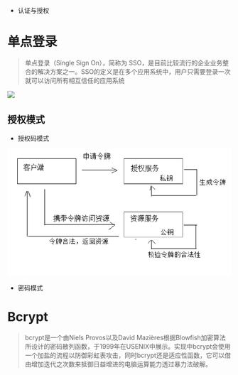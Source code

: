 - 认证与授权

# 单点登录

> 单点登录（Single Sign On），简称为 SSO，是目前比较流行的企业业务整合的解决方案之一。SSO的定义是在多个应用系统中，用户只需要登录一次就可以访问所有相互信任的应用系统

![](https://yqfile.alicdn.com/721f02ebe06639e6232b59535d6423db75086693.png)

## 授权模式

- 授权码模式

![批注 2019-10-27 134546](/assets/批注%202019-10-27%20134546.png)

- 密码模式

# Bcrypt

> bcrypt是一个由Niels Provos以及David Mazières根据Blowfish加密算法所设计的密码散列函数，于1999年在USENIX中展示。实现中bcrypt会使用一个加盐的流程以防御彩虹表攻击，同时bcrypt还是适应性函数，它可以借由增加迭代之次数来抵御日益增进的电脑运算能力透过暴力法破解。
